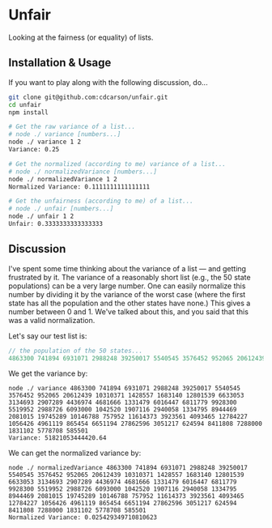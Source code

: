 # Unfair

Looking at the fairness (or equality) of lists.

## Installation &amp; Usage
If you want to play along with the following discussion, do...


```sh
git clone git@github.com:cdcarson/unfair.git
cd unfair
npm install

# Get the raw variance of a list...
# node ./ variance [numbers...]
node ./ variance 1 2
Variance: 0.25

# Get the normalized (according to me) variance of a list...
# node ./ normalizedVariance [numbers...]
node ./ normalizedVariance 1 2
Normalized Variance: 0.1111111111111111

# Get the unfairness (according to me) of a list...
# node ./ unfair [numbers...]
node ./ unfair 1 2
Unfair: 0.3333333333333333
```

## Discussion

I've spent some time thinking about the variance of a list &mdash; and getting frustrated by it. The variance of a reasonably short list (e.g., the 50 state populations) can be a very large number. One can easily normalize this number by dividing it by the variance of the worst case (where the first state has all the population and the other states have none.) This gives a number between 0 and 1. We've talked about this, and you said that this was a valid normalization.

Let's say our test list is:

```js
// the population of the 50 states...
4863300 741894 6931071 2988248 39250017 5540545 3576452 952065 20612439 10310371 1428557 1683140 12801539 6633053 3134693 2907289 4436974 4681666 1331479 6016447 6811779 9928300 5519952 2988726 6093000 1042520 1907116 2940058 1334795 8944469 2081015 19745289 10146788 757952 11614373 3923561 4093465 12784227 1056426 4961119 865454 6651194 27862596 3051217 624594 8411808 7288000 1831102 5778708 585501
```
 We get the variance by:

```
node ./ variance 4863300 741894 6931071 2988248 39250017 5540545 3576452 952065 20612439 10310371 1428557 1683140 12801539 6633053 3134693 2907289 4436974 4681666 1331479 6016447 6811779 9928300 5519952 2988726 6093000 1042520 1907116 2940058 1334795 8944469 2081015 19745289 10146788 757952 11614373 3923561 4093465 12784227 1056426 4961119 865454 6651194 27862596 3051217 624594 8411808 7288000 1831102 5778708 585501
Variance: 51821053444420.64
```
We can get the normalized variance by:

```
node ./ normalizedVariance 4863300 741894 6931071 2988248 39250017 5540545 3576452 952065 20612439 10310371 1428557 1683140 12801539 6633053 3134693 2907289 4436974 4681666 1331479 6016447 6811779 9928300 5519952 2988726 6093000 1042520 1907116 2940058 1334795 8944469 2081015 19745289 10146788 757952 11614373 3923561 4093465 12784227 1056426 4961119 865454 6651194 27862596 3051217 624594 8411808 7288000 1831102 5778708 585501
Normalized Variance: 0.025429349710810623
```
